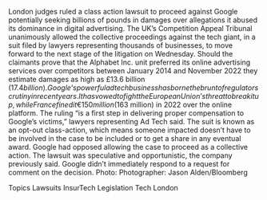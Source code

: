 London judges ruled a class action lawsuit to proceed against Google potentially seeking billions of pounds in damages over allegations it abused its dominance in digital advertising.
The UK’s Competition Appeal Tribunal unanimously allowed the collective proceedings against the tech giant, in a suit filed by lawyers representing thousands of businesses, to move forward to the next stage of the litigation on Wednesday.
Should the claimants prove that the Alphabet Inc. unit preferred its online advertising services over competitors between January 2014 and November 2022 they estimate damages as high as £13.6 billion ($17.4 billion).
Google’s powerful ad tech business has borne the brunt of regulator scrutiny in recent years. It has vowed to fight the European Union’s threat to break it up, while France fined it €150 million ($163 million) in 2022 over the online platform.
The ruling “is a first step in delivering proper compensation to Google’s victims,” lawyers representing Ad Tech said.
The suit is known as an opt-out class-action, which means someone impacted doesn’t have to be involved in the case to be included or to get a share in any eventual award.
Google had opposed allowing the case to proceed as a collective action. The lawsuit was speculative and opportunistic, the company previously said. Google didn’t immediately respond to a request for comment on the decision.
Photo: Photographer: Jason Alden/Bloomberg

Topics
Lawsuits
InsurTech
Legislation
Tech
London
